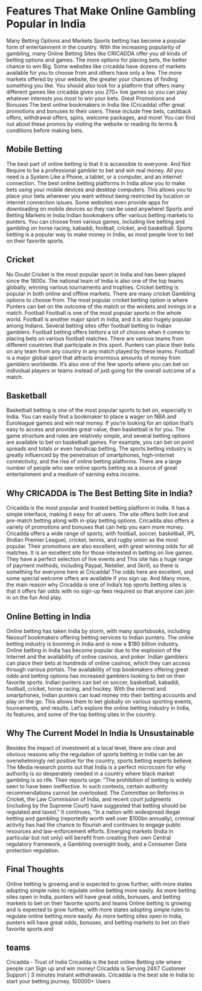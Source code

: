 <h1>Features That Make Online Gambling Popular in India</h1>
Many Betting Options and Markets
Sports betting has become a popular form of entertainment in the country. With the increasing popularity of gambling, many Online Betting Sites like CRICADDA offer you all kinds of betting options and games.
The more options for placing bets, the better chance to win Big. Some websites like cricadda have dozens of markets available for you to choose from and others have only a few. The more markets offered by your website, the greater your chances of finding something you like.
You should also look for a platform that offers many different games like cricadda gives you 270+ live games so you can play whatever interests you most to win your bets.
Great Promotions and Bonuses
The best online bookmakers in India like (Cricadda) offer great promotions and bonuses to their users. These include free bets, cashback offers, withdrawal offers, spins, welcome packages, and more! You can find out about these promos by visiting the website or reading its terms & conditions before making bets.
<h2></b>Mobile Betting</h2>
The best part of online betting is that it is accessible to everyone. And Not Require to be a professional gambler to bet and win real money. All you need is a System Like a Phone, a tablet, or a computer, and an internet connection.
The best online betting platforms in India allow you to make bets using your mobile devices and desktop computers. This allows you to place your bets wherever you want without being restricted by location or internet connection issues. Some websites even provide apps for downloading on mobile devices so they can be used anywhere!
Sports and Betting Markets in India
Indian bookmakers offer various betting markets to punters. You can choose from various games, including live betting and gambling on horse racing, kabaddi, football, cricket, and basketball. Sports betting is a popular way to make money in India, as most people love to bet on their favorite sports.
<h2>Cricket</h2>
No Doubt Cricket is the most popular sport in India and has been played since the 1800s. The national team of India is also one of the top teams globally, winning various tournaments and trophies. Cricket betting is popular in both online and offline markets.
There are many cricket Gambling options to choose from. The most popular cricket betting option is where Punters can bet on the outcome of the match or the wickets and innings in a match.
Football
Football is one of the most popular sports in the whole world. Football is another major sport in India, and it is also hugely popular among Indians. Several betting sites offer football betting to Indian gamblers.
Football betting offers bettors a lot of choices when it comes to placing bets on various football matches. There are various teams from different countries that participate in this sport. Punters can place their bets on any team from any country in any match played by these teams.
Football is a major global sport that attracts enormous amounts of money from gamblers worldwide. It’s also one of the few sports where you can bet on individual players or teams instead of just going for the overall outcome of a match.
<h2>Basketball</h2>
Basketball betting is one of the most popular sports to bet on, especially in India. You can easily find a bookmaker to place a wager on NBA and Euroleague games and win real money.
If you’re looking for an option that’s easy to access and provides great value, then basketball is for you. The game structure and rules are relatively simple, and several betting options are available to bet on basketball games. For example, you can bet on point spreads and totals or even handicap betting.
The sports betting industry is greatly influenced by the penetration of smartphones, high-internet connectivity, and the rise of online betting platforms. There are a large number of people who see online sports betting as a source of great entertainment and a medium of earning extra income.
<h2> Why CRICADDA is The Best Betting Site in India?</h2>
Cricadda is the most popular and trusted betting platform in India. It has a simple interface, making it easy for all users. The site offers both live and pre-match betting along with in-play betting options. Cricadda also offers a variety of promotions and bonuses that can help you earn more money.
Cricadda offers a wide range of sports, with football,  soccer, basketball, IPL (Indian Premier League), cricket, tennis, and rugby union as the most popular. Their promotions are also excellent, with great winning odds for all matches.
It is an excellent site for those interested in betting on live games. They have a perfect selection of live events and This site has a huge range of payment methods, including Paypal, Neteller, and Skrill, so there is something for everyone here at Cricadda! The odds here are excellent, and some special welcome offers are available if you sign up. And Many more, the main reason why Cricadda is one of India’s top sports betting sites is that it offers fair odds with no sign-up fees required so that anyone can join in on the fun And play.
<h2>Online Betting in India</h2>
Online betting has taken India by storm, with many sportsbooks, including Neosurf bookmakers offering betting services to Indian punters. The online betting industry is booming in India and is now a $180 billion industry.
Online betting in India has become popular due to the explosion of the Internet and the availability of online casinos, and poker. Indian gamblers can place their bets at hundreds of online casinos, which they can access through various portals.
The availability of top bookmakers offering great odds and betting options has increased gamblers looking to bet on their favorite sports. Indian punters can bet on soccer, basketball, kabaddi, football, cricket, horse racing, and hockey.
With the internet and smartphones, Indian punters can load money into their betting accounts and play on the go. This allows them to bet globally on various sporting events, tournaments, and results.
Let’s explore the online betting industry in India, its features, and some of the top betting sites in the country. 
<h2>Why The Current Model In India Is Unsustainable</h2>
Besides the impact of investment at a local level, there are clear and obvious reasons why the regulation of sports betting in India can be an overwhelmingly net positive for the country, sports betting experts believe. The Media research points out that India is a perfect microcosm for why authority is so desperately needed in a country where black market gambling is so rife. Their reports urge: "The prohibition of betting is widely seen to have been ineffective. In such contexts, certain authority recommendations cannot be overlooked. The Committee on Reforms in Cricket, the Law Commission of India, and recent court judgments (including by the Supreme Court) have suggested that betting should be regulated and taxed." It continues, "In a nation with widespread illegal betting and gambling (reportedly worth well over $100bn annually), criminal activity has had the chance to flourish and continues to engage public resources and law-enforcement efforts. Emerging markets (India in particular but not only) will benefit from creating their own Central regulatory framework, a Gambling oversight body, and a Consumer Data protection regulation.
<h2>Final Thoughts</h2>
Online betting is growing and is expected to grow further, with more states adopting simple rules to regulate online betting more easily. As more betting sites open in India, punters will have great odds, bonuses, and betting markets to bet on their favorite sports and teams
Online betting is growing and is expected to grow further, with more states adopting simple rules to regulate online betting more easily. As more betting sites open in India, punters will have great odds, bonuses, and betting markets to bet on their favorite sports and <h2>teams</h2>
<ahref="https://www.cricadda.com">Cricadda - Trust of India </a>
Cricadda is the best online Betting site where people can Sign up and win money! Cricadda is Serving 24X7 Customer Support | 3 minutes Instant withdrawals. Cricadda is the best site in India to start your betting journey. 100000+ Users


